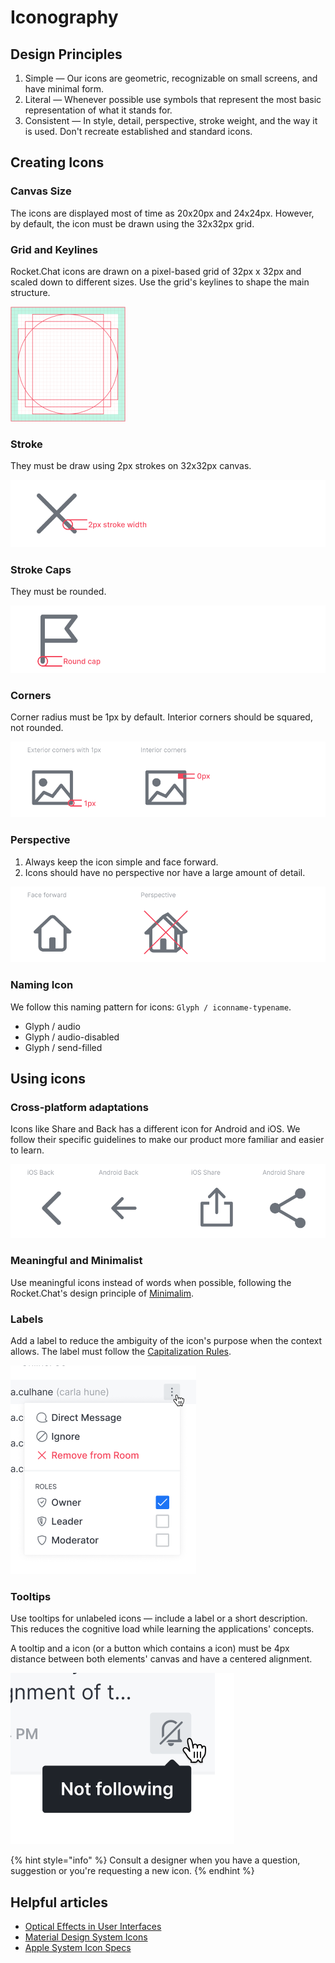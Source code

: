 # Iconography

## Design Principles

1. Simple — Our icons are geometric, recognizable on small screens, and have minimal form.
2. Literal — Whenever possible use symbols that represent the most basic representation of what it stands for.
3. Consistent — In style, detail, perspective, stroke weight, and the way it is used. Don't recreate established and standard icons.

## Creating Icons

### Canvas Size

The icons are displayed most of time as 20x20px and 24x24px. However, by default, the icon must be drawn using the 32x32px grid.

### Grid and Keylines

Rocket.Chat icons are drawn on a pixel-based grid of 32px x 32px and scaled down to different sizes. Use the grid's keylines to shape the main structure.

![](../../../../../.gitbook/assets/image-1%20%281%29%20%282%29%20%283%29%20%289%29%20%281%29.png)

### Stroke

They must be draw using 2px strokes on 32x32px canvas.

![](../../../../../.gitbook/assets/stroke.png)

### Stroke Caps

They must be rounded.

![](../../../../../.gitbook/assets/round-cap.png)

### Corners

Corner radius must be 1px by default. Interior corners should be squared, not rounded.

![](../../../../../.gitbook/assets/corners%20%281%29.png)

### Perspective

1. Always keep the icon simple and face forward.
2. Icons should have no perspective nor have a large amount of detail. 

![](../../../../../.gitbook/assets/perspective%20%281%29.png)

### Naming Icon

We follow this naming pattern for icons: `Glyph / iconname-typename`.

* Glyph / audio
* Glyph / audio-disabled
* Glyph / send-filled

## Using icons

### Cross-platform adaptations

Icons like Share and Back has a different icon for Android and iOS. We follow their specific guidelines to make our product more familiar and easier to learn.

![](../../../../../.gitbook/assets/platform.png)

### Meaningful and Minimalist

Use meaningful icons instead of words when possible, following the Rocket.Chat's design principle of [Minimalim](../principles.md#minimalism).

### Labels

Add a label to reduce the ambiguity of the icon's purpose when the context allows. The label must follow the [Capitalization Rules](capitalization-rules.md).

![](../../../../../.gitbook/assets/image%20%2811%29.png)

### Tooltips

Use tooltips for unlabeled icons — include a label or a short description. This reduces the cognitive load while learning the applications' concepts.

A tooltip and a icon \(or a button which contains a icon\) must be 4px distance between both elements' canvas and have a centered alignment.

![](../../../../../.gitbook/assets/image%20%2814%29.png)

{% hint style="info" %}
Consult a designer when you have a question, suggestion or you're requesting a new icon.
{% endhint %}

## Helpful articles

* [Optical Effects in User Interfaces](https://medium.muz.li/optical-effects-9fca82b4cd9a)
* [Material Design System Icons](https://material.io/design/iconography/system-icons.html#grid-and-keyline-shapes)
* [Apple System Icon Specs](https://developer.apple.com/design/human-interface-guidelines/ios/icons-and-images/system-icons/)

